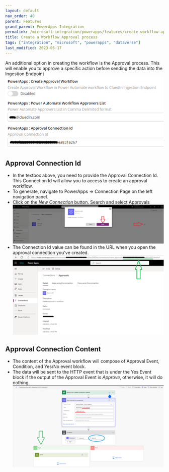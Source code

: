 ```yaml
---
layout: default
nav_order: 40
parent: Features
grand_parent: PowerApps Integration
permalink: /microsoft-integration/powerapps/features/create-workflow-approval
title: Create a Workflow Approval process
tags: ["integration", "microsoft", "powerapps", "dataverse"]
last_modified: 2023-05-17
---
```


An additional option in creating the workflow is the Approval process. This will enable you to approve a specific action before sending the data into the Ingestion Endpoint
![Create Workflow Approval process](../images/power-automate-workflow-approval-setting.png)
## Approval Connection Id
- In the textbox above, you need to provide the Approval Connection Id. This Connection Id will allow you to access to create an approval workflow.
- To generate, navigate to PowerApps => Connection Page on the left navigation panel.
- Click on the _New Connection_ button. Search and select Approvals
![Create Approval Connection Id](../images/create-approval-connection-id.png)
- The Connection Id value can be found in the URL when you open the approval connection you've created.
![Create Approval Connection Id](../images/create-approval-connection-id2.png)
## Approval Connection Content
- The content of the Approval workflow will compose of Approval Event, Condition, and Yes/No event block.
- The data will be sent to the HTTP event that is under the Yes Event block if the output of the Approval Event is _Approve_, otherwise, it will do nothing.
![Power Automate Workflow Approval Content](../images/power-automate-workflow-approval-content.png)